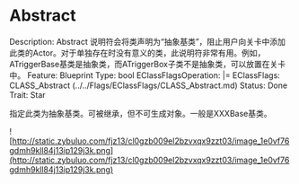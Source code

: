 # Abstract

Description: Abstract 说明符会将类声明为“抽象基类”，阻止用户向关卡中添加此类的Actor。对于单独存在时没有意义的类，此说明符非常有用。例如，ATriggerBase基类是抽象类，而ATriggerBox子类不是抽象类，可以放置在关卡中。
Feature: Blueprint
Type: bool
EClassFlagsOperation: |=
EClassFlags: CLASS_Abstract (../../Flags/EClassFlags/CLASS_Abstract.md)
Status: Done
Trait: Star

指定此类为抽象基类。可被继承，但不可生成对象。一般是XXXBase基类。

![http://static.zybuluo.com/fjz13/cl0gzb009el2bzvxqx9zzt03/image_1e0vf76gdmh9kll84j13ip129j3k.png](http://static.zybuluo.com/fjz13/cl0gzb009el2bzvxqx9zzt03/image_1e0vf76gdmh9kll84j13ip129j3k.png)